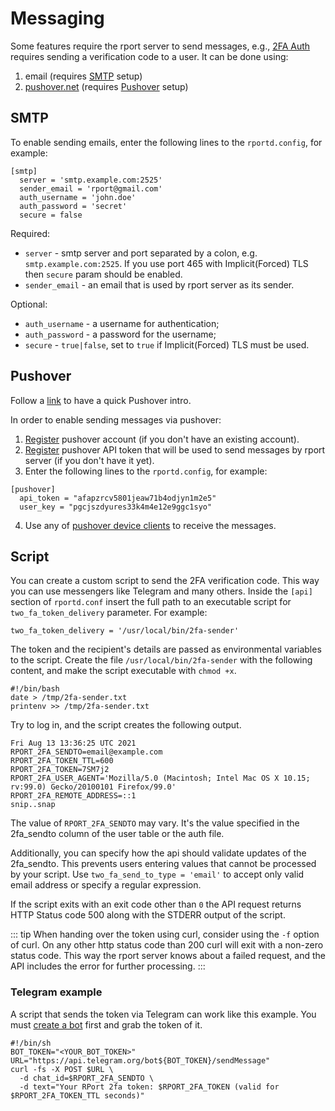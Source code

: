 # Messaging
Some features require the rport server to send messages, e.g., [2FA Auth](no02-api-auth.md#two-factor-auth) requires sending a verification code to a user.
It can be done using:
1. email (requires [SMTP](no15-messaging.md#smtp) setup)
2. [pushover.net](https://pushover.net) (requires [Pushover](no15-messaging.md#pushover) setup)

## SMTP
To enable sending emails, enter the following lines to the `rportd.config`, for example:
```
[smtp]
  server = 'smtp.example.com:2525'
  sender_email = 'rport@gmail.com'
  auth_username = 'john.doe'
  auth_password = 'secret'
  secure = false
```
Required:
- `server` - smtp server and port separated by a colon, e.g. `smtp.example.com:2525`. If you use port 465 with Implicit(Forced) TLS then `secure` param should be enabled.
- `sender_email` - an email that is used by rport server as its sender.

Optional:
- `auth_username` - a username for authentication;
- `auth_password` - a password for the username;
- `secure` - `true|false`, set to `true` if Implicit(Forced) TLS must be used.

## Pushover
Follow a [link](https://support.pushover.net/i7-what-is-pushover-and-how-do-i-use-it) to have a quick Pushover intro.

In order to enable sending messages via pushover:
1. [Register](https://pushover.net/signup) pushover account (if you don't have an existing account).
2. [Register](https://pushover.net/apps/build) pushover API token that will be used to send messages by rport server (if you don't have it yet).
3. Enter the following lines to the `rportd.config`, for example:
```
[pushover]
  api_token = "afapzrcv5801jeaw71b4odjyn1m2e5"
  user_key = "pgcjszdyures33k4m4e12e9ggc1syo"
```
4. Use any of [pushover device clients](https://pushover.net/clients) to receive the messages.

## Script
You can create a custom script to send the 2FA verification code. This way you can use messengers like Telegram and many others. Inside the `[api]` section of `rportd.conf` insert the full path to an executable script for `two_fa_token_delivery` parameter. For example:
```
two_fa_token_delivery = '/usr/local/bin/2fa-sender'
```
The token and the recipient's details are passed as environmental variables to the script.
Create the file `/usr/local/bin/2fa-sender` with the following content, and make the script executable with `chmod +x`.
```
#!/bin/bash
date > /tmp/2fa-sender.txt
printenv >> /tmp/2fa-sender.txt
```
Try to log in, and the script creates the following output.
```
Fri Aug 13 13:36:25 UTC 2021
RPORT_2FA_SENDTO=email@example.com
RPORT_2FA_TOKEN_TTL=600
RPORT_2FA_TOKEN=7SM7j2
RPORT_2FA_USER_AGENT='Mozilla/5.0 (Macintosh; Intel Mac OS X 10.15; rv:99.0) Gecko/20100101 Firefox/99.0'
RPORT_2FA_REMOTE_ADDRESS=::1
snip..snap
```
The value of `RPORT_2FA_SENDTO` may vary. It's the value specified in the 2fa_sendto column of the user table or the auth file.

Additionally, you can specify how the api should validate updates of the 2fa_sendto. This prevents users entering values that cannot be processed by your script.
Use `two_fa_send_to_type = 'email'`  to accept only valid email address or specify a regular expression.

If the script exits with an exit code other than `0` the API request returns HTTP Status code 500 along with the STDERR output of the script.

::: tip
When handing over the token using curl, consider using the `-f` option of curl. On any other http status code than 200 curl will exit with a non-zero status code.
This way the rport server knows about a failed request, and the API includes the error for further processing.
:::

### Telegram example
A script that sends the token via Telegram can work like this example. You must [create a bot](https://core.telegram.org/bots#6-botfather) first and grab the token of it.
```
#!/bin/sh
BOT_TOKEN="<YOUR_BOT_TOKEN>"
URL="https://api.telegram.org/bot${BOT_TOKEN}/sendMessage"
curl -fs -X POST $URL \
  -d chat_id=$RPORT_2FA_SENDTO \
  -d text="Your RPort 2fa token: $RPORT_2FA_TOKEN (valid for $RPORT_2FA_TOKEN_TTL seconds)"
```

